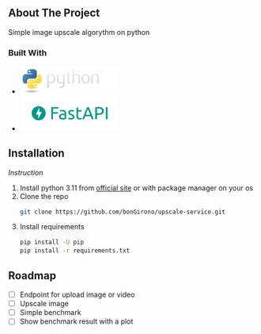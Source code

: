 ## About The Project
Simple image upscale algorythm on python


### Built With

* <img alt="Python" src="logo%2Fpython.png" width="200"/>
* <img alt="FastApi" src="logo%2Ffastapi.png" width="200"/>


## Installation

_Instruction_

1. Install python 3.11 from [official site](https://www.python.org) or with package manager on your os
2. Clone the repo
   ```sh
   git clone https://github.com/bonGirono/upscale-service.git
   ```
3. Install requirements
   ```sh
   pip install -U pip
   pip install -r requirements.txt
   ```


<!-- ROADMAP -->
## Roadmap

- [ ] Endpoint for upload image or video
- [ ] Upscale image
- [ ] Simple benchmark
- [ ] Show benchmark result with a plot

